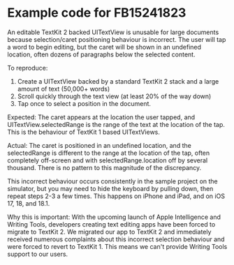 # Example code for FB15241823

An editable TextKit 2 backed UITextView is unusable for large documents because selection/caret positioning behaviour is incorrect. The user will tap a word to begin editing, but the caret will be shown in an undefined location, often dozens of paragraphs below the selected content. 

To reproduce:
1. Create a UITextView backed by a standard TextKit 2 stack and a large amount of text (50,000+ words)
2. Scroll quickly through the text view (at least 20% of the way down)
3. Tap once to select a position in the document.

Expected:
The caret appears at the location the user tapped, and UITextView.selectedRange is the range of the text at the location of the tap. This is the behaviour of TextKit 1 based UITextViews.

Actual:
The caret is positioned in an undefined location, and the selectedRange is different to the range at the location of the tap, often completely off-screen and with selectedRange.location off by several thousand. There is no pattern to this magnitude of the discrepancy. 

This incorrect behaviour occurs consistently in the sample project on the simulator, but you may need to hide the keyboard by pulling down, then repeat steps 2-3 a few times. This happens on iPhone and iPad, and on iOS 17, 18, and 18.1. 

Why this is important:
With the upcoming launch of Apple Intelligence and Writing Tools, developers creating text editing apps have been forced to migrate to TextKit 2. We migrated our app to TextKit 2 and immediately received numerous complaints about this incorrect selection behaviour and were forced to revert to TextKit 1. This means we can't provide Writing Tools support to our users.
